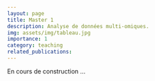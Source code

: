 ```yaml
---
layout: page
title: Master 1
description: Analyse de données multi-omiques.
img: assets/img/tableau.jpg
importance: 1
category: teaching
related_publications: 
---
```


En cours de construction ...
